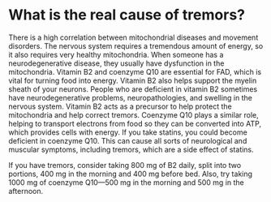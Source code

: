 # What is the real cause of tremors?

There is a high correlation between mitochondrial diseases and movement disorders. The nervous system requires a tremendous amount of energy, so it also requires very healthy mitochondria. When someone has a neurodegenerative disease, they usually have dysfunction in the mitochondria. Vitamin B2 and coenzyme Q10 are essential for FAD, which is vital for turning food into energy. Vitamin B2 also helps support the myelin sheath of your neurons. People who are deficient in vitamin B2 sometimes have neurodegenerative problems, neuropathologies, and swelling in the nervous system. Vitamin B2 acts as a precursor to help protect the mitochondria and help correct tremors. Coenzyme Q10 plays a similar role, helping to transport electrons from food so they can be converted into ATP, which provides cells with energy. If you take statins, you could become deficient in coenzyme Q10. This can cause all sorts of neurological and muscular symptoms, including tremors, which are a side effect of statins.

If you have tremors, consider taking 800 mg of B2 daily, split into two portions, 400 mg in the morning and 400 mg before bed. Also, try taking 1000 mg of coenzyme Q10—500 mg in the morning and 500 mg in the afternoon.
